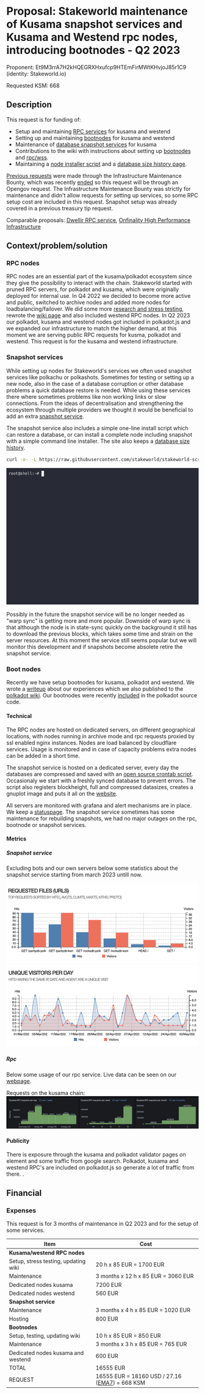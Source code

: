 # Proposal: Stakeworld maintenance of Kusama snapshot services and Kusama and Westend rpc nodes, introducing bootnodes - Q2 2023

Proponent: Et9M3rrA7H2kHQEGRXHxufcp9HTEmFirMWtKHvjoJ85r1C9 (identity: Stakeworld.io)

Requested KSM: 668

## Description

This request is for funding of:

* Setup and maintaining [RPC services](https://stakeworld.io/docs/rpc) for kusama and westend
* Setting up and maintaining [bootnodes](https://stakeworld.io/docs/bootnode) for kusama and westend
* Maintenance of [database snapshot services](https://stakeworld.io/docs/snapshot) for kusama
* Contributions to the wiki with instructions about setting up [bootnodes](https://github.com/w3f/polkadot-wiki/pull/4742) and [rpc/wss](https://github.com/w3f/polkadot-wiki/pull/4223).
* Maintaining a [node installer script](https://raw.githubusercontent.com/stakeworld/stakeworld-scripts/master/node-install.sh) and a [database size history page](https://stakeworld.io/docs/dbsize).

[Previous requests](https://github.com/stakeworld/stakeworld-treasury#readme) were made through the Infrastructure Maintenance Bounty, which was recently [ended](https://kusama.polkassembly.io/referenda/171) so this request will be through an Opengov request. The Infrastructure Maintenance Bounty was strictly for maintenance and didn't allow requests for setting up services, so some RPC setup cost are included in this request. Snapshot setup was already covered in a previous treasury tip request. 

Comparable proposals: [Dwellir RPC service](https://kusama.polkassembly.io/referenda/176), [Onfinality High Performance Infrastructure](https://kusama.subsquare.io/polkassembly/post/2568)

## Context/problem/solution

### RPC nodes
RPC nodes are an essential part of the kusama/polkadot ecosystem since they give the possibility to interact with the chain. Stakeworld started with pruned RPC servers, for polkadot and kusama, which were originally deployed for internal use. In Q4 2022 we decided to become more active and public, switched to archive nodes and added more nodes for loadbalancing/failover. We did some more [research and stress testing](https://stakeworld.io/docs/rpc), rewrote the [wiki page](https://wiki.polkadot.network/docs/maintain-wss) and also included westend RPC nodes. In Q2 2023 our polkadot, kusama and westend nodes got included in polkadot.js and we expanded our infrastructure to match the higher demand, at this moment we are serving public RPC requests for kusma, polkadot and westend. This request is for the kusama and westend infrastructure.

### Snapshot services
While setting up nodes for Stakeworld's services we often used snapshot services like polkachu or polkashots. Sometimes for testing or setting up a new node, also in the case of a database corruption or other database problems a quick database restore is needed. While using these services there where sometimes problems like non working links or slow connections. From the ideas of decentralisation and strengthening the ecosystem through multiple providers we thought it would be beneficial to add an extra [snapshot service](https://stakeworld.io/snapshot).

The snapshot service also includes a simple one-line install script which can restore a database, or can install a complete node including snapshot with a simple command line installer. The site also keeps a [database size history](https://stakeworld.io/docs/dbsize).

```bash
curl -o- -L https://raw.githubusercontent.com/stakeworld/stakeworld-scripts/master/node-install.sh | bash
```

![node-install](node-install-2023.gif)

Possibly in the future the snapshot service will be no longer needed as "warp sync" is getting more and more popular. Downside of warp sync is that although the node is in state-sync quickly on the background it still has to download the previous blocks, which takes some time and strain on the server resources. At this moment the service still seems popular but we will monitor this development and if snapshots become absolete retire the snapshot service. 

### Boot nodes

Recently we have setup bootnodes for kusama, polkadot and westend. We wrote a [writeup](https://stakeworld.io/docs/bootnode) about our experiences which we also published to the [polkadot wiki](https://github.com/w3f/polkadot-wiki/pull/4742). Our bootnodes were recently [included](https://github.com/paritytech/polkadot/pull/7148) in the polkadot source code. 

#### Technical
The RPC nodes are hosted on dedicated servers, on different geographical locations, with nodes running in archive mode and rpc requests proxied by ssl enabled nginx instances. Nodes are load balanced by cloudflare services. Usage is monitored and in case of capacity problems extra nodes can be added in a short time.  

The snapshot service is hosted on a dedicated server, every day the databases are compressed and saved with an [open source crontab script](https://github.com/stakeworld/stakeworld-website/blob/master/scripts/snapshot.sh). Occasionaly we start with a freshly synced database to prevent errors. The script also registers blockheight, full and compressed datasizes, creates a gnuplot image and puts it all on the [website](https://stakeworld.io/snapshot). 

All servers are monitored with grafana and alert mechanisms are in place. We keep a [statuspage](https://stakeworld.statuspage.io/). The snapshot service sometimes has some maintenance for rebuilding snapshots, we had no major outages on the rpc, bootnode or snapshot services. 

#### Metrics

##### Snapshot service

Excluding bots and our own servers below some statistics about the snapshot service starting from march 2023 untill now.

![snapusage](2023-Q2-maintenance-snapshot-usage.png)
![snapvisitors](2023-Q2-maintenance-snapshot-visitors.png)

##### Rpc

Below some usage of our rpc service. Live data can be seen on our [webpage](https://stakeworld.io/docs/rpc#live-stakeworld-rpc-data).

Requests on the kusama chain:
![rpcksm](2023-Q2-RPC-KSM-requests.png)

#### Publicity

There is exposure through the kusama and polkadot validator pages on element and some traffic from google search. Polkadot, kusama and westend RPC's are included on polkadot.js so generate a lot of traffic from there. .

## Financial

### Expenses
This request is for 3 months of maintenance in Q2 2023 and for the setup of some services.

| Item                                  | Cost                   		|
| ------------                          | -----------------------               |
| **Kusama/westend RPC nodes**	 	                |			 		|
| Setup, stress testing, updating wiki  | 20 h x 85 EUR = 1700 EUR              |
| Maintenance                           | 3 months x 12 h x 85 EUR = 3060 EUR  	|
| Dedicated nodes kusama                | 7200 EUR 	|
| Dedicated nodes westend               | 560 EUR 	|
| **Snapshot service**	                |			 		|
| Maintenance                           | 3 months x 4 h x 85 EUR = 1020 EUR  	|
| Hosting                               | 800 EUR 		|
| **Bootnodes**	                        |			 		|
| Setup, testing, updating wiki         | 10 h x 85 EUR = 850 EUR                       |
| Maintenance                           | 3 months x 3 h x 85 EUR = 765 EUR  	|
| Dedicated nodes kusama and westend    | 600 EUR 		|
| TOTAL                                 | 16555  EUR	 		|
| REQUEST		                | 16555 EUR = 18160 USD / 27.16 ([EMA7](https://kusama.subscan.io/tools/charts?type=price)) = 668 KSM  |

